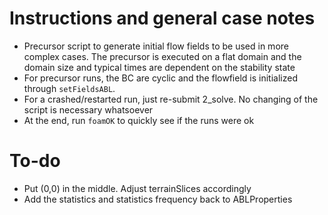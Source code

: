 # Instructions and general case notes

- Precursor script to generate initial flow fields to be used in more complex cases. The precursor is executed on a flat domain and the domain size and typical times are dependent on the stability state 
- For precursor runs, the BC are cyclic and the flowfield is initialized through `setFieldsABL`.
- For a crashed/restarted run, just re-submit 2_solve. No changing of the script is necessary whatsoever
- At the end, run `foamOK` to quickly see if the runs were ok


# To-do

- Put (0,0) in the middle. Adjust terrainSlices accordingly
- Add the statistics and statistics frequency back to ABLProperties

